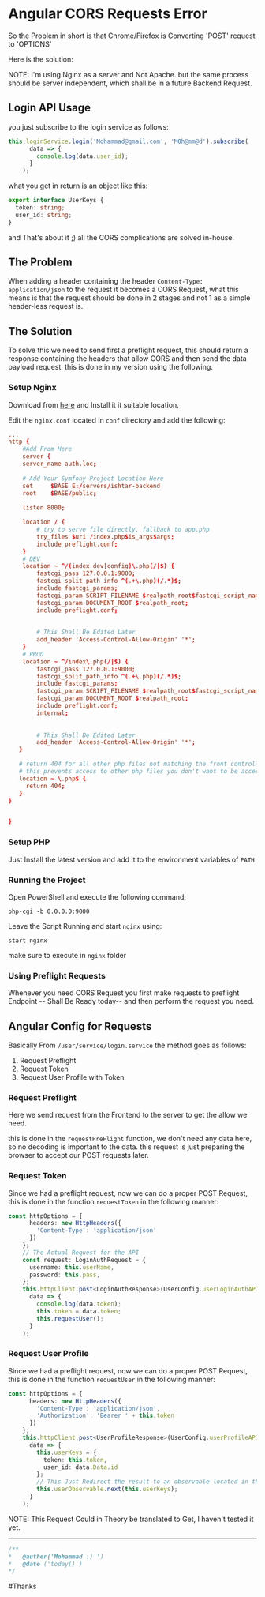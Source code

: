 # Angular CORS Requests Error

So the Problem in short is that Chrome/Firefox is Converting 'POST' request to 'OPTIONS'

Here is the solution:

NOTE: I'm using Nginx as a server and Not Apache. but the same process should be server independent, which shall be in a future Backend Request.



## Login API Usage

you just subscribe to the login service as follows: 

```typescript
this.loginService.login('Mohammad@gmail.com', 'M0h@mm@d').subscribe(
      data => {
        console.log(data.user_id);
      }
    );
```

what you get in return is an object like this:

```typescript
export interface UserKeys {
  token: string;
  user_id: string;
}
```

and That's about it ;)  all the CORS complications are solved in-house.





## The Problem

When adding a header containing the header `Content-Type: application/json` to the request it becomes a CORS Request, what this means is that the request should be done in 2 stages and not 1 as a simple header-less request is.

## The Solution

To solve this we need to send first a preflight request, this should return a response containing the headers that allow CORS and then send the data payload request. this is done in my version using the following.

### Setup Nginx

Download from [here](https://nginx.org/download/nginx-1.17.5.zip) and Install it it suitable location. 

Edit the `nginx.conf` located in `conf` directory and add the following:

```conf
...
http {
	#Add From Here
	server {
    server_name auth.loc;
    
    # Add Your Symfony Project Location Here
    set 	$BASE E:/servers/ishtar-backend
    root 	$BASE/public;
    
    listen 8000;

    location / {
        # try to serve file directly, fallback to app.php
        try_files $uri /index.php$is_args$args;
		include preflight.conf;
    }
    # DEV
    location ~ ^/(index_dev|config)\.php(/|$) {
        fastcgi_pass 127.0.0.1:9000;
        fastcgi_split_path_info ^(.+\.php)(/.*)$;
        include fastcgi_params;
        fastcgi_param SCRIPT_FILENAME $realpath_root$fastcgi_script_name;
        fastcgi_param DOCUMENT_ROOT $realpath_root;
		include preflight.conf;
		
		
		# This Shall Be Edited Later
		add_header 'Access-Control-Allow-Origin' '*';
    }
    # PROD
    location ~ ^/index\.php(/|$) {
        fastcgi_pass 127.0.0.1:9000;
        fastcgi_split_path_info ^(.+\.php)(/.*)$;
        include fastcgi_params;
       	fastcgi_param SCRIPT_FILENAME $realpath_root$fastcgi_script_name;
       	fastcgi_param DOCUMENT_ROOT $realpath_root;
		include preflight.conf;
		internal;
		
		
		# This Shall Be Edited Later
		add_header 'Access-Control-Allow-Origin' '*';
   }

   # return 404 for all other php files not matching the front controller
   # this prevents access to other php files you don't want to be accessible.
   location ~ \.php$ {
     return 404;
   }
}


}
```



### Setup PHP

Just Install the latest version and add it to the environment variables of `PATH`



### Running the Project

Open PowerShell and execute the following command:

```
php-cgi -b 0.0.0.0:9000
```

Leave the Script Running and start `nginx` using: 

```
start nginx
```

make sure to execute in `nginx` folder



### Using Preflight Requests

Whenever you need CORS Request you first make requests to preflight Endpoint -- Shall Be Ready today-- and then perform the request you need.



## Angular Config for Requests

Basically From `/user/service/login.service` the method goes as follows:

1. Request Preflight
2. Request Token
3. Request User Profile with Token

### Request Preflight

Here we send request from the Frontend to the server to get the allow we need.

this is done in the `requestPreFlight` function, we don't need any data here, so no decoding is important to the data. this request is just preparing the browser to accept our POST requests later.

### Request Token

Since we had a preflight request, now we can do a proper POST Request, this is done in the function `requestToken` in the following manner:

```typescript
const httpOptions = {
      headers: new HttpHeaders({
        'Content-Type': 'application/json'
      })
    };
    // The Actual Request for the API
    const request: LoginAuthRequest = {
      username: this.userName,
      password: this.pass,
    };
    this.httpClient.post<LoginAuthResponse>(UserConfig.userLoginAuthAPI, JSON.stringify(request), httpOptions).subscribe(
      data => {
        console.log(data.token);
        this.token = data.token;
        this.requestUser();
      }
    );
```



### Request User Profile

Since we had a preflight request, now we can do a proper POST Request, this is done in the function `requestUser` in the following manner:

```typescript
const httpOptions = {
      headers: new HttpHeaders({
        'Content-Type': 'application/json',
        'Authorization': 'Bearer ' + this.token
      })
    };
    this.httpClient.post<UserProfileResponse>(UserConfig.userProfileAPI, null, httpOptions).subscribe(
      data => {
        this.userKeys = {
          token: this.token,
          user_id: data.Data.id
        };
		// This Just Redirect the result to an observable located in the Page Component
        this.userObservable.next(this.userKeys);
      }
    );
```

NOTE: This Request Could in Theory be translated to Get, I haven't tested it yet.



------

```php
/**
*	@auther('Mohammad :) ')
*	@date ('today()')
*/
```

#Thanks